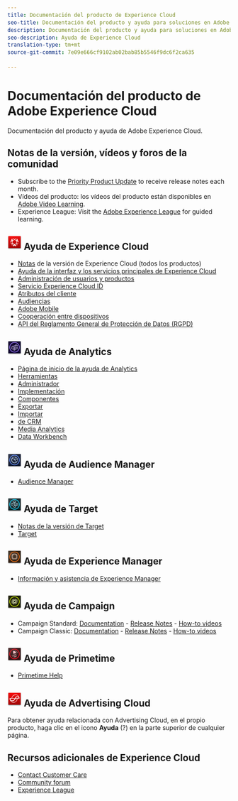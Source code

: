 ```yaml
---
title: Documentación del producto de Experience Cloud
seo-title: Documentación del producto y ayuda para soluciones en Adobe Experience Cloud.
description: Documentación del producto y ayuda para soluciones en Adobe Experience Cloud.
seo-description: Ayuda de Experience Cloud
translation-type: tm+mt
source-git-commit: 7e09e666cf9102ab02bab85b5546f9dc6f2ca635

---
```



# Documentación del producto de Adobe Experience Cloud

Documentación del producto y ayuda de Adobe Experience Cloud.

## Notas de la versión, vídeos y foros de la comunidad

* Subscribe to the [Priority Product Update](https://www.adobe.com/subscription/priority-product-update.html) to receive release notes each month.
* Vídeos del producto: los vídeos del producto están disponibles en [Adobe Video Learning](https://helpx.adobe.com/experience-cloud/tutorials.html).
* Experience League: Visit the [Adobe Experience League](https://landing.adobe.com/experience-league/) for guided learning.

## ![Ayuda de Experience Cloud](assets/experience_cloud_appicon_32.png) Ayuda de Experience Cloud

* [Notas](https://docs.adobe.com/content/help/en/release-notes/experience-cloud/current.html) de la versión de Experience Cloud (todos los productos)
* [Ayuda de la interfaz y los servicios principales de Experience Cloud](https://docs.adobe.com/content/help/en/core-services/interface/experience-cloud.html)
* [Administración de usuarios y productos](https://docs.adobe.com/content/help/en/core-services/interface/manage-users-and-products/admin-getting-started.html)
* [Servicio Experience Cloud ID](https://docs.adobe.com/content/help/en/id-service/using/home.html)
* [Atributos del cliente](https://docs.adobe.com/content/help/en/core-services/interface/customer-attributes/attributes.html)
* [Audiencias](https://docs.adobe.com/content/help/en/core-services/interface/audiences/audience-library.html)
* [Adobe Mobile](https://docs.adobe.com/content/help/en/mobile-services/using/home.html)
* [Cooperación entre dispositivos](https://docs.adobe.com/content/help/en/device-co-op/using/home.html)
* [API del Reglamento General de Protección de Datos (RGPD)](https://www.adobe.io/apis/experiencecloud/gdpr.html)

## ![Ayuda de Analytics](assets/mc_analytics_32.png) Ayuda de Analytics

* [Página de inicio de la ayuda de Analytics](https://docs.adobe.com/content/help/en/analytics/landing/home.html)
* [Herramientas](https://docs.adobe.com/content/help/en/analytics/analyze/home.html)
* [Administrador](https://docs.adobe.com/content/help/en/analytics/admin/home.html)
* [Implementación](https://docs.adobe.com/content/help/en/analytics/implementation/home.html)
* [Componentes](https://docs.adobe.com/content/help/en/analytics/components/home.html)
* [Exportar](https://docs.adobe.com/content/help/en/analytics/export/home.html)
* [Importar](https://docs.adobe.com/content/help/en/analytics/import/home.html)
* [de CRM](https://docs.adobe.com/content/help/en/analytics/integration/home.html)
* [Media Analytics](https://docs.adobe.com/content/help/en/media-analytics/using/media-overview.html)
* [Data Workbench](https://marketing.adobe.com/resources/help/en_US/insight/)

## ![Ayuda de Audience Manager](assets/mc_audiencemanager_32.png) Ayuda de Audience Manager

* [Audience Manager](https://docs.adobe.com/content/help/en/audience-manager/user-guide/aam-home.html)

## ![Ayuda de Target](assets/mc_target_32.png) Ayuda de Target

* [Notas de la versión de Target](https://docs.adobe.com/content/help/en/target/using/release-notes/release-notes.html)
* [Target](https://docs.adobe.com/content/help/en/target/using/target-home.html)

## ![Ayuda de Experience Manager](assets/mc_experiencemanager_32.png) Ayuda de Experience Manager

* [Información y asistencia de Experience Manager](https://helpx.adobe.com/support/experience-manager.html)

## ![Ayuda de Campaign](assets/mc_campaign_32.png) Ayuda de Campaign

* Campaign Standard: [Documentation](https://helpx.adobe.com/support/campaign/standard.html) - [Release Notes](https://docs.adobe.com/content/help/en/campaign-standard/using/release-notes/release-notes.html) - [How-to videos](https://docs.adobe.com/content/help/en/campaign-learn/campaign-standard-tutorials/overview.html)
* Campaign Classic: [Documentation](https://helpx.adobe.com/support/campaign/classic.html) - [Release Notes](https://docs.campaign.adobe.com/doc/AC/en/RN.html) - [How-to videos](https://docs.adobe.com/content/help/en/campaign-learn/campaign-classic-tutorials/overview.html)

## ![Ayuda de Primetime](assets/primetime_app_32.png) Ayuda de Primetime

* [Primetime Help](http://help.adobe.com/en_US/primetime/)

## ![Ayuda de Advertising Cloud](assets/advertisingcloud_appicon_32.png) Ayuda de Advertising Cloud

Para obtener ayuda relacionada con Advertising Cloud, en el propio producto, haga clic en el icono **Ayuda** (?) en la parte superior de cualquier página.

## Recursos adicionales de Experience Cloud

* [Contact Customer Care](https://helpx.adobe.com/contact/enterprise-support.ec.html)
* [Community forum](https://forums.adobe.com/community/experience-cloud)
* [Experience League](https://landing.adobe.com/experience-league/)